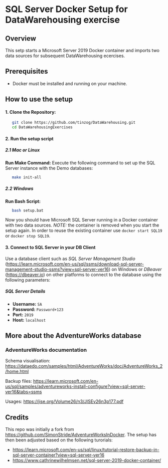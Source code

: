# SQL Server Docker Setup for DataWarehousing exercise

## Overview

This setp starts a Microsoft Server 2019 Docker container and imports two data sources for subsequent DataWarehousing ecercises.

## Prerequisites

- Docker must be installed and running on your machine.

## How to use the setup

#### 1. Clone the Repository:

```bash
   git clone https://github.com/tinzog/DataWarehousing.git
   cd DataWarehousingExercises
```

#### 2. Run the setup script

##### 2.1 Mac or Linux

   **Run Make Command:**
   Execute the following command to set up the SQL Server instance with the Demo databases:

```bash
   make init-all
```

##### 2.2 Windows

   **Run Bash Script:**

```bash
   bash setup.bat
```

Now you should have Microsoft SQL Server running in a Docker container with two data sources.
*NOTE:* the container is removed when you start the setup again. In order to reuse the existing container use `docker start SQL19` or `docker stop SQL19`.

#### 3. Connect to SQL Server in your DB Client

Use a database client such as *SQL Server  Management Studio* (https://learn.microsoft.com/en-us/sql/ssms/download-sql-server-management-studio-ssms?view=sql-server-ver16) on Windows or *DBeaver* (https://dbeaver.io) on other platforms to connect to the database using the following parameters:

##### SQL Server Details

- **Username:** `SA`
- **Password:** `Password+123`
- **Port:** `2019`
- **Host:** `localhost`

## More about the AdventureWorks database

### AdventureWorks documentation

Schema visualisation:
https://dataedo.com/samples/html/AdventureWorks/doc/AdventureWorks_2/home.html

Backup files:
https://learn.microsoft.com/en-us/sql/samples/adventureworks-install-configure?view=sql-server-ver16&tabs=ssms

Usages:
https://jise.org/Volume26/n3/JISEv26n3p177.pdf

## Credits

This repo was initially a fork from https://github.com/SimonStride/AdventureWorksInDocker.
The setup has then been adjusted based on the following turorials:

* https://learn.microsoft.com/en-us/sql/linux/tutorial-restore-backup-in-sql-server-container?view=sql-server-ver16
* https://www.cathrinewilhelmsen.net/sql-server-2019-docker-container/
